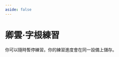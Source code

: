 ```yaml
---
aside: false
---
```

# 卿雲·字根練習

你可以隨時暫停練習。你的練習進度會在同一設備上儲存。

<script setup>
import Train from "@/train/ZigenTrain.vue"
import ZigenMap from "@/zigen/ZigenMap.vue"
</script>
<div class="zigen-font">
<Train name="joy" zigenUrl="/zigen-joy.csv" :range="[0,]" mode='A' />
</div>

<ZigenMap :default-scheme="'joy'" :hide-scheme-buttons="true" column-min-width="1.5rem" />